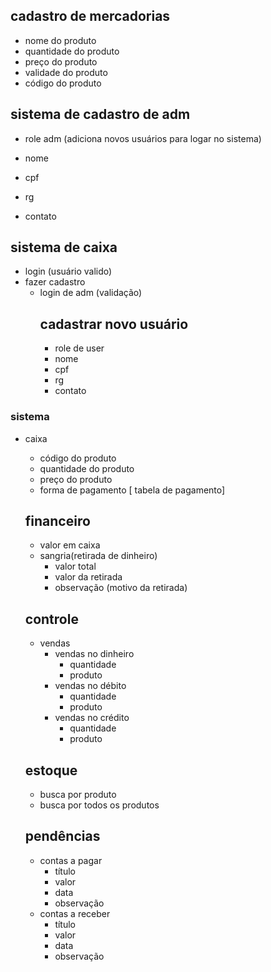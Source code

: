 ## cadastro de mercadorias
- nome do produto
- quantidade do produto
- preço do produto
- validade do produto
- código do produto

## sistema de cadastro de adm
- role adm (adiciona novos usuários para logar no sistema)

- nome
- cpf
- rg
- contato

## sistema de caixa
- login (usuário valido)
- fazer cadastro
   - login de adm (validação)
       ## cadastrar novo usuário 
       - role de user
       - nome
       - cpf
       - rg
       - contato

### sistema
- caixa
  - código do produto
  - quantidade do produto
  - preço do produto
  - forma de pagamento [ tabela de pagamento]

  ## financeiro
  - valor em caixa
  - sangria(retirada de dinheiro)
    - valor total
    - valor da retirada
    - observação (motivo da retirada)
  ## controle
  - vendas
    - vendas no dinheiro
      - quantidade
      - produto
    - vendas no débito
      - quantidade
      - produto
    - vendas no crédito 
      - quantidade
      - produto
  ## estoque 
  - busca por produto
  - busca por todos os produtos

  ## pendências
  - contas a pagar
    - título
    - valor
    - data
    - observação
  - contas a receber 
    - título
    - valor
    - data
    - observação
    



